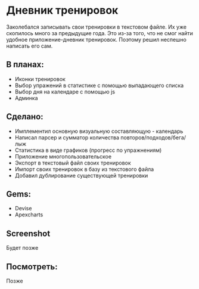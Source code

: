 # Дневник тренировок

Заколебался записывать свои тренировки в текстовом файле. Их уже скопилось много за предыдущие года. Это из-за того, что не смог найти удобное приложение-дневник тренировок. Поэтому решил неспешно написать его сам.

## В планах:
* Иконки тренировок
* Выбор упражений в статистике с помощью выпадающего списка
* Выбор дня на календаре с помощью js
* Админка

## Сделано:
* Имплементил основную визуальную составляющую - календарь
* Написал парсер и сумматор количества повторов/подходов/бега/лыж
* Статистика в виде графиков (прогресс по упражнениям)
* Приложение многопользовательское
* Экспорт в текстовый файл своих тренировок
* Импорт своих тренировок в базу из текстового файла
* Добавил дублирование существующей тренировки

## Gems:
* Devise
* Apexcharts

## Screenshot
Будет позже

## Посмотреть:
Позже
